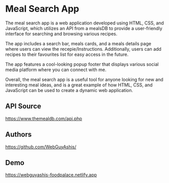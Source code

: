 # Meal Search App


The meal search app is a web application developed using HTML, CSS, and JavaScript, which utilizes an API from a mealsDB to provide a user-friendly interface for searching and browsing various recipes.

The app includes a search bar, meals cards, and a meals details page where users can view the recepie/Instructions. Additionally, users can add recipes to their favourites list for easy access in the future.

The app features a cool-looking popup footer that displays various social media platform where you can connect with me.

Overall, the meal search app is a useful tool for anyone looking for new and interesting meal ideas, and is a great example of how HTML, CSS, and JavaScript can be used to create a dynamic web application.

## API Source
https://www.themealdb.com/api.php

## Authors
https://github.com/WebGuyAshis/


## Demo

https://webguyashis-foodpalace.netlify.app
